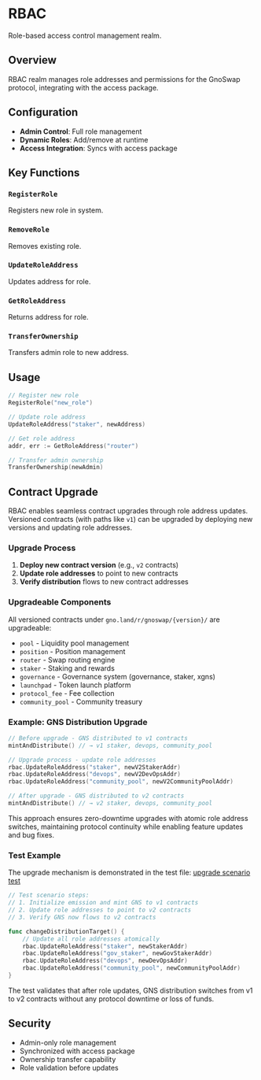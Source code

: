 # RBAC

Role-based access control management realm.

## Overview

RBAC realm manages role addresses and permissions for the GnoSwap protocol, integrating with the access package.

## Configuration

- **Admin Control**: Full role management
- **Dynamic Roles**: Add/remove at runtime
- **Access Integration**: Syncs with access package

## Key Functions

### `RegisterRole`

Registers new role in system.

### `RemoveRole`

Removes existing role.

### `UpdateRoleAddress`

Updates address for role.

### `GetRoleAddress`

Returns address for role.

### `TransferOwnership`

Transfers admin role to new address.

## Usage

```go
// Register new role
RegisterRole("new_role")

// Update role address
UpdateRoleAddress("staker", newAddress)

// Get role address
addr, err := GetRoleAddress("router")

// Transfer admin ownership
TransferOwnership(newAdmin)
```

## Contract Upgrade

RBAC enables seamless contract upgrades through role address updates. Versioned contracts (with paths like `v1`) can be upgraded by deploying new versions and updating role addresses.

### Upgrade Process

1. **Deploy new contract version** (e.g., `v2` contracts)
2. **Update role addresses** to point to new contracts
3. **Verify distribution** flows to new contract addresses

### Upgradeable Components

All versioned contracts under `gno.land/r/gnoswap/{version}/` are upgradeable:

- `pool` - Liquidity pool management
- `position` - Position management
- `router` - Swap routing engine
- `staker` - Staking and rewards
- `governance` - Governance system (governance, staker, xgns)
- `launchpad` - Token launch platform
- `protocol_fee` - Fee collection
- `community_pool` - Community treasury

### Example: GNS Distribution Upgrade

```go
// Before upgrade - GNS distributed to v1 contracts
mintAndDistribute() // → v1 staker, devops, community_pool

// Upgrade process - update role addresses
rbac.UpdateRoleAddress("staker", newV2StakerAddr)
rbac.UpdateRoleAddress("devops", newV2DevOpsAddr)
rbac.UpdateRoleAddress("community_pool", newV2CommunityPoolAddr)

// After upgrade - GNS distributed to v2 contracts
mintAndDistribute() // → v2 staker, devops, community_pool
```

This approach ensures zero-downtime upgrades with atomic role address switches, maintaining protocol continuity while enabling feature updates and bug fixes.

### Test Example

The upgrade mechanism is demonstrated in the test file:
[upgrade scenario test](./../../../../tests/scenario/upgrade/change_gns_distribution_target_filetest.gno)

```go
// Test scenario steps:
// 1. Initialize emission and mint GNS to v1 contracts
// 2. Update role addresses to point to v2 contracts
// 3. Verify GNS now flows to v2 contracts

func changeDistributionTarget() {
    // Update all role addresses atomically
    rbac.UpdateRoleAddress("staker", newStakerAddr)
    rbac.UpdateRoleAddress("gov_staker", newGovStakerAddr)
    rbac.UpdateRoleAddress("devops", newDevOpsAddr)
    rbac.UpdateRoleAddress("community_pool", newCommunityPoolAddr)
}
```

The test validates that after role updates, GNS distribution switches from v1 to v2 contracts without any protocol downtime or loss of funds.

## Security

- Admin-only role management
- Synchronized with access package
- Ownership transfer capability
- Role validation before updates
